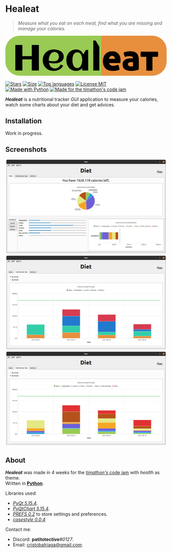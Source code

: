# Healeat
> _Measure what you eat on each meal, find what you are missing and manage your calories._

[![Healeat logo](https://github.com/Patitotective/Healeat/blob/main/Assets/logo.png?raw=true)](https://github.com/Patitotective/Healeat)

[![Stars](https://img.shields.io/github/stars/patitotective/healeat)](https://github.com/Patitotective/Healeat/stargazers)
[![Size](https://img.shields.io/github/repo-size/Patitotective/Healeat)](https://github.com/Patitotective/Healeat)
[![Top languages](https://img.shields.io/github/languages/top/Patitotective/Healeat)](https://github.com/Patitotective/Healeat)
[![License MIT](https://img.shields.io/github/license/Patitotective/Healeat)](https://github.com/Patitotective/Healeat/)
<br/>
[![Made with Python](https://img.shields.io/badge/made%20with-python-blue)](https://www.python.org/)
[![Made for the timathon's code jam](https://img.shields.io/badge/made%20for-timathon-orange)](https://twtcodejam.net/timathon/)

***Healeat*** is a nutritional tracker _GUI_ application to measure your calories, watch some charts about your diet and get advices.  

## Installation
Work in progress.

## Screenshots
[![Main screen](https://github.com/Patitotective/Healeat/blob/main/Screenshots/main_screen.png?raw=true)](https://github.com/Patitotective/Healeat)  
[![Calories per day chart (by meals)](https://github.com/Patitotective/Healeat/blob/main/Screenshots/calories_per_day_chart%20(by%20meals).png?raw=true)](https://github.com/Patitotective/Healeat)  
[![Calories per day chart (by foods)](https://raw.githubusercontent.com/Patitotective/Healeat/main/Screenshots/calories_per_day_chart%20(by%20foods).png?raw=true)](https://github.com/Patitotective/Healeat)

## About
***Healeat*** was made in 4 weeks for the [_timathon's_ code jam](https://twtcodejam.net/timathon/) with _health_ as theme.  
Written in [**Python**](https://www.python.org/).

Libraries used:
- [_PyQt 5.15.4_](https://pypi.org/project/PyQt5/5.15.4/).
- [_PyQtChart 5.15.4_](https://pypi.org/project/PyQtChart/5.15.4/).
- [_PREFS 0.2_](https://patitotective.github.io/PREFS/) to store settings and preferences.
- [_casestyle 0.0.4_](https://github.com/zhoujin7/casestyle)

Contact me: 
- Discord: **patitotective**_#0127_.
- Email: [cristobalriaga@gmail.com](mailto:cristobalriaga@gmail.com).
